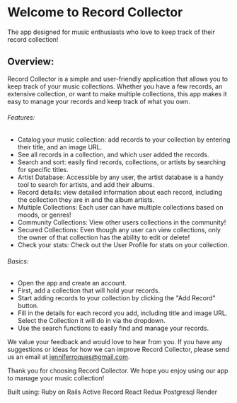 # Welcome to Record Collector
The app designed for music enthusiasts who love to keep track of their record collection!

## Overview:
Record Collector is a simple and user-friendly application that allows you to keep track of your music collections. Whether you have a few records, an extensive collection, or want to make multiple collections, this app makes it easy to manage your records and keep track of what you own.

###### Features:

* Catalog your music collection: add records to your collection by entering their title, and an image URL. 
* See all records in a collection, and which user added the records. 
* Search and sort: easily find records, collections, or artists by searching for specific titles.
* Artist Database: Accessible by any user, the artist database is a handy tool to search for artists, and add their albums. 
* Record details: view detailed information about each record, including the collection they are in and the album artists.
* Multiple Collections: Each user can have multiple collections based on moods, or genres! 
* Community Collections: View other users collections in the community! 
* Secured Collections: Even though any user can view collections, only the owner of that collection has the ability to edit or delete! 
* Check your stats: Check out the User Profile for stats on your collection. 

###### Basics: 
* Open the app and create an account.
* First, add a collection that will hold your records.
* Start adding records to your collection by clicking the "Add Record" button.
* Fill in the details for each record you add, including title and image URL. Select the Collection it will do in via the dropdown.
* Use the search functions to easily find and manage your records.

We value your feedback and would love to hear from you. If you have any suggestions or ideas for how we can improve Record Collector, please send us an email at jenniferroques@gmail.com.

Thank you for choosing Record Collector. We hope you enjoy using our app to manage your music collection!

Built using: 
Ruby on Rails
Active Record
React
Redux
Postgresql
Render 
